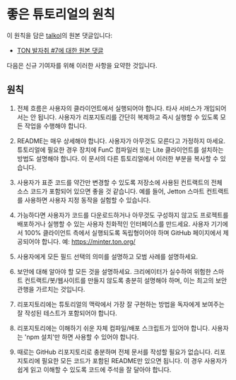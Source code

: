 # 좋은 튜토리얼의 원칙

이 원칙을 담은 [talkol](https://github.com/talkol)의 원본 댓글입니다:

- [TON 발자취 #7에 대한 원본 댓글](https://github.com/ton-society/ton-footsteps/issues/7#issuecomment-1187581181)

다음은 신규 기여자를 위해 이러한 사항을 요약한 것입니다.

## 원칙

1. 전체 흐름은 사용자의 클라이언트에서 실행되어야 합니다. 타사 서비스가 개입되어서는 안 됩니다. 사용자가 리포지토리를 간단히 복제하고 즉시 실행할 수 있도록 모든 작업을 수행해야 합니다.

2. README는 매우 상세해야 합니다. 사용자가 아무것도 모른다고 가정하지 마세요. 튜토리얼에 필요한 경우 장치에 FunC 컴파일러 또는 Lite 클라이언트를 설치하는 방법도 설명해야 합니다. 이 문서의 다른 튜토리얼에서 이러한 부분을 복사할 수 있습니다.

3. 사용자가 표준 코드를 약간만 변경할 수 있도록 저장소에 사용된 컨트랙트의 전체 소스 코드가 포함되어 있으면 좋을 것 같습니다. 예를 들어, Jetton 스마트 컨트랙트를 사용하면 사용자 지정 동작을 실험할 수 있습니다.

4. 가능하다면 사용자가 코드를 다운로드하거나 아무것도 구성하지 않고도 프로젝트를 배포하거나 실행할 수 있는 사용자 친화적인 인터페이스를 만드세요. 사용자 기기에서 100% 클라이언트 측에서 실행되도록 독립형이어야 하며 GitHub 페이지에서 제공되어야 합니다. 예: https://minter.ton.org/

5. 사용자에게 모든 필드 선택의 의미를 설명하고 모범 사례를 설명하세요.

6. 보안에 대해 알아야 할 모든 것을 설명하세요. 크리에이터가 실수하여 위험한 스마트 컨트랙트/봇/웹사이트를 만들지 않도록 충분히 설명해야 하며, 이는 최고의 보안 관행을 가르치는 것입니다.

7. 리포지토리에는 튜토리얼의 맥락에서 가장 잘 구현하는 방법을 독자에게 보여주는 잘 작성된 테스트가 포함되어야 합니다.

8. 리포지토리에는 이해하기 쉬운 자체 컴파일/배포 스크립트가 있어야 합니다. 사용자는 'npm 설치'만 하면 사용할 수 있어야 합니다.

9. 때로는 GitHub 리포지토리로 충분하며 전체 문서를 작성할 필요가 없습니다. 리포지토리에 필요한 모든 코드가 포함된 README만 있으면 됩니다. 이 경우 사용자가 쉽게 읽고 이해할 수 있도록 코드에 주석을 잘 달아야 합니다.
